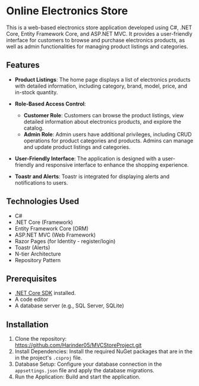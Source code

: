 # Online Electronics Store

This is a web-based electronics store application developed using C#, .NET Core, Entity Framework Core, and ASP.NET MVC. It provides a user-friendly interface for customers to browse and purchase electronics products, as well as admin functionalities for managing product listings and categories.


## Features

- **Product Listings**: The home page displays a list of electronics products with detailed information, including category, brand, model, price, and in-stock quantity.

- **Role-Based Access Control**:
   - **Customer Role**: Customers can browse the product listings, view detailed information about electronics products, and explore the catalog.
   - **Admin Role**: Admin users have additional privileges, including CRUD operations for product categories and products. Admins can manage and update product listings and categories.

- **User-Friendly Interface**: The application is designed with a user-friendly and responsive interface to enhance the shopping experience.

- **Toastr and Alerts**: Toastr is integrated for displaying alerts and notifications to users.


## Technologies Used

- C#
- .NET Core (Framework)
- Entity Framework Core (ORM)
- ASP.NET MVC (Web Framework)
- Razor Pages (for Identity - register/login)
- Toastr (Alerts)
- N-tier Architecture
- Repository Pattern


## Prerequisites

- [.NET Core SDK](https://dotnet.microsoft.com/download/dotnet-core) installed.
- A code editor
- A database server (e.g., SQL Server, SQLite)


## Installation

1. Clone the repository: https://github.com/Harinder05/MVCStoreProject.git
2. Install Dependencies: Install the required NuGet packages that are in the in the project's `.csproj` file.
3. Database Setup: Configure your database connection in the `appsettings.json` file and apply the database migrations.
4. Run the Application: Build and start the application.
